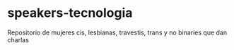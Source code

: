 # speakers-tecnologia
Repositorio de mujeres cis, lesbianas, travestis, trans y no binaries que dan charlas
